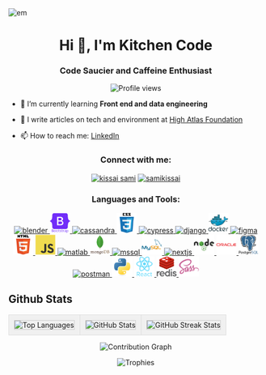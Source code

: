 <img src="https://i0.wp.com/media1.tenor.com/images/a3196e95a762e7c324e7366cd18ed479/tenor.gif?itemid=13574321?resize=650,400" alt="em" width="100%" height="50%" />

<h1 align="center">Hi 👋, I'm Kitchen Code</h1>
<h3 align="center">Code Saucier and Caffeine Enthusiast</h3>

<p align="center"> <img src="https://komarev.com/ghpvc/?username=k1ssa1&label=Profile%20views&color=0e75b6&style=flat" alt="Profile views" /> </p>

- 🌱 I’m currently learning **Front end and data engineering**

- 📝 I write articles on tech and environment at [High Atlas Foundation](https://highatlasfoundation.org/moroccan-innovation-and-the-journey-to-solar-vehicle-races/)

- 📫 How to reach me: [LinkedIn](https://www.linkedin.com/in/sami-kissai-pro/)

<h3 align="center">Connect with me:</h3>
<p align="center">
  <a href="https://stackoverflow.com/users/kissai sami" target="_blank"><img align="center" src="https://raw.githubusercontent.com/rahuldkjain/github-profile-readme-generator/master/src/images/icons/Social/stack-overflow.svg" alt="kissai sami" height="30" width="40" /></a>
  <a href="https://kaggle.com/samikissai" target="_blank"><img align="center" src="https://raw.githubusercontent.com/rahuldkjain/github-profile-readme-generator/master/src/images/icons/Social/kaggle.svg" alt="samikissai" height="30" width="40" /></a>
</p>

<h3 align="center">Languages and Tools:</h3>
<p align="center"> 
  <a href="https://www.blender.org/" target="_blank" rel="noreferrer"> <img src="https://download.blender.org/branding/community/blender_community_badge_white.svg" alt="blender" width="40" height="40"/> </a> 
  <a href="https://getbootstrap.com" target="_blank" rel="noreferrer"> <img src="https://raw.githubusercontent.com/devicons/devicon/master/icons/bootstrap/bootstrap-plain-wordmark.svg" alt="bootstrap" width="40" height="40"/> </a> 
  <a href="https://cassandra.apache.org/" target="_blank" rel="noreferrer"> <img src="https://www.vectorlogo.zone/logos/apache_cassandra/apache_cassandra-icon.svg" alt="cassandra" width="40" height="40"/> </a> 
  <a href="https://www.w3schools.com/css/" target="_blank" rel="noreferrer"> <img src="https://raw.githubusercontent.com/devicons/devicon/master/icons/css3/css3-original-wordmark.svg" alt="css3" width="40" height="40"/> </a> 
  <a href="https://www.cypress.io" target="_blank" rel="noreferrer"> <img src="https://raw.githubusercontent.com/simple-icons/simple-icons/6e46ec1fc23b60c8fd0d2f2ff46db82e16dbd75f/icons/cypress.svg" alt="cypress" width="40" height="40"/> </a> 
  <a href="https://www.djangoproject.com/" target="_blank" rel="noreferrer"> <img src="https://cdn.worldvectorlogo.com/logos/django.svg" alt="django" width="40" height="40"/> </a> 
  <a href="https://www.docker.com/" target="_blank" rel="noreferrer"> <img src="https://raw.githubusercontent.com/devicons/devicon/master/icons/docker/docker-original-wordmark.svg" alt="docker" width="40" height="40"/> </a> 
  <a href="https://www.figma.com/" target="_blank" rel="noreferrer"> <img src="https://www.vectorlogo.zone/logos/figma/figma-icon.svg" alt="figma" width="40" height="40"/> </a> 
  <a href="https://www.w3.org/html/" target="_blank" rel="noreferrer"> <img src="https://raw.githubusercontent.com/devicons/devicon/master/icons/html5/html5-original-wordmark.svg" alt="html5" width="40" height="40"/> </a> 
  <a href="https://developer.mozilla.org/en-US/docs/Web/JavaScript" target="_blank" rel="noreferrer"> <img src="https://raw.githubusercontent.com/devicons/devicon/master/icons/javascript/javascript-original.svg" alt="javascript" width="40" height="40"/> </a> 
  <a href="https://www.mathworks.com/" target="_blank" rel="noreferrer"> <img src="https://upload.wikimedia.org/wikipedia/commons/2/21/Matlab_Logo.png" alt="matlab" width="40" height="40"/> </a> 
  <a href="https://www.mongodb.com/" target="_blank" rel="noreferrer"> <img src="https://raw.githubusercontent.com/devicons/devicon/master/icons/mongodb/mongodb-original-wordmark.svg" alt="mongodb" width="40" height="40"/> </a> 
  <a href="https://www.microsoft.com/en-us/sql-server" target="_blank" rel="noreferrer"> <img src="https://www.svgrepo.com/show/303229/microsoft-sql-server-logo.svg" alt="mssql" width="40" height="40"/> </a> 
  <a href="https://www.mysql.com/" target="_blank" rel="noreferrer"> <img src="https://raw.githubusercontent.com/devicons/devicon/master/icons/mysql/mysql-original-wordmark.svg" alt="mysql" width="40" height="40"/> </a> 
  <a href="https://nextjs.org/" target="_blank" rel="noreferrer"> <img src="https://cdn.worldvectorlogo.com/logos/nextjs-2.svg" alt="nextjs" width="40" height="40"/> </a> 
  <a href="https://nodejs.org" target="_blank" rel="noreferrer"> <img src="https://raw.githubusercontent.com/devicons/devicon/master/icons/nodejs/nodejs-original-wordmark.svg" alt="nodejs" width="40" height="40"/> </a> 
  <a href="https://www.oracle.com/" target="_blank" rel="noreferrer"> <img src="https://raw.githubusercontent.com/devicons/devicon/master/icons/oracle/oracle-original.svg" alt="oracle" width="40" height="40"/> </a> 
  <a href="https://www.postgresql.org" target="_blank" rel="noreferrer"> <img src="https://raw.githubusercontent.com/devicons/devicon/master/icons/postgresql/postgresql-original-wordmark.svg" alt="postgresql" width="40" height="40"/> </a> 
  <a href="https://postman.com" target="_blank" rel="noreferrer"> <img src="https://www.vectorlogo.zone/logos/getpostman/getpostman-icon.svg" alt="postman" width="40" height="40"/> </a> 
  <a href="https://www.python.org" target="_blank" rel="noreferrer"> <img src="https://raw.githubusercontent.com/devicons/devicon/master/icons/python/python-original.svg" alt="python" width="40" height="40"/> </a> 
  <a href="https://reactjs.org/" target="_blank" rel="noreferrer"> <img src="https://raw.githubusercontent.com/devicons/devicon/master/icons/react/react-original-wordmark.svg" alt="react" width="40" height="40"/> </a> 
  <a href="https://redis.io" target="_blank" rel="noreferrer"> <img src="https://raw.githubusercontent.com/devicons/devicon/master/icons/redis/redis-original-wordmark.svg" alt="redis" width="40" height="40"/> </a> 
  <a href="https://sass-lang.com" target="_blank" rel="noreferrer"> <img src="https://raw.githubusercontent.com/devicons/devicon/master/icons/sass/sass-original.svg" alt="sass" width="40" height="40"/> </a> 
</p>

## Github Stats

<table>
  <tr>
    <td style="background-color: #f0f0f0; padding: 10px; border: 1px solid #ddd;">
      <img src="https://github-readme-stats.vercel.app/api/top-langs?username=k1ssa1&show_icons=true&locale=en&layout=compact" alt="Top Languages" style="width: 100%; border: 1px solid #ccc;" />
    </td>
    <td style="background-color: #f0f0f0; padding: 10px; border: 1px solid #ddd;">
      <img src="https://github-readme-stats.vercel.app/api?username=k1ssa1&show_icons=true&locale=en" alt="GitHub Stats" style="width: 100%; border: 1px solid #ccc;" />
    </td>
    <td style="background-color: #f0f0f0; padding: 10px; border: 1px solid #ddd;">
      <img src="https://github-readme-streak-stats.herokuapp.com/?user=k1ssa1" alt="GitHub Streak Stats" style="width: 100%; border: 1px solid #ccc;" />
    </td>
  </tr>
</table>

<p align="center">
  <img src="https://activity-graph.herokuapp.com/graph?username=k1ssa1&bg_color=ffffff&color=0400ff&line=0400ff&point=0400ff&area=true&hide_border=true" alt="Contribution Graph" />
</p>

<p align="center">
  <img src="https://github-profile-trophy.vercel.app/?username=k1ssa1&theme=onedark" alt="Trophies" />
</p>
